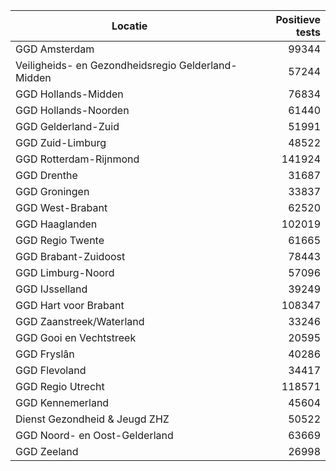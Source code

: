 | Locatie | Positieve tests |
|---------|----------------:|
| GGD Amsterdam                            | 99344 |
| Veiligheids- en Gezondheidsregio Gelderland-Midden | 57244 |
| GGD Hollands-Midden                      | 76834 |
| GGD Hollands-Noorden                     | 61440 |
| GGD Gelderland-Zuid                      | 51991 |
| GGD Zuid-Limburg                         | 48522 |
| GGD Rotterdam-Rijnmond                   | 141924 |
| GGD Drenthe                              | 31687 |
| GGD Groningen                            | 33837 |
| GGD West-Brabant                         | 62520 |
| GGD Haaglanden                           | 102019 |
| GGD Regio Twente                         | 61665 |
| GGD Brabant-Zuidoost                     | 78443 |
| GGD Limburg-Noord                        | 57096 |
| GGD IJsselland                           | 39249 |
| GGD Hart voor Brabant                    | 108347 |
| GGD Zaanstreek/Waterland                 | 33246 |
| GGD Gooi en Vechtstreek                  | 20595 |
| GGD Fryslân                              | 40286 |
| GGD Flevoland                            | 34417 |
| GGD Regio Utrecht                        | 118571 |
| GGD Kennemerland                         | 45604 |
| Dienst Gezondheid & Jeugd ZHZ            | 50522 |
| GGD Noord- en Oost-Gelderland            | 63669 |
| GGD Zeeland                              | 26998 |
